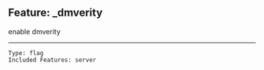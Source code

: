 ## Feature: _dmverity

<website-feature> enable dmverity </website-feature>

---

	Type: flag
	Included Features: server
#
